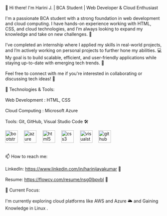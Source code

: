 <p align="left">👋 Hi there! I'm Harini J. | BCA Student | Web Developer & Cloud Enthusiast<br><br>I'm a passionate BCA student with a strong foundation in web development and cloud computing. I have hands-on experience working with HTML, CSS, and cloud technologies, and I’m always looking to expand my knowledge and take on new challenges. 🚀<br><br>I’ve completed an internship where I applied my skills in real-world projects, and I’m actively working on personal projects to further hone my abilities. 💻 My goal is to build scalable, efficient, and user-friendly applications while staying up-to-date with emerging tech trends. 🌱<br><br>Feel free to connect with me if you're interested in collaborating or discussing tech ideas! 🤝<br><br>🔧 Technologies & Tools:<br><br>Web Development : HTML, CSS  <br><br>Cloud Computing : Microsoft Azure <br><br>Tools: Git, GitHub, Visual Studio Code 🛠️<br>


  <div align="left">
  <img src="https://cdn.jsdelivr.net/gh/devicons/devicon/icons/bootstrap/bootstrap-original.svg" height="40" alt="bootstrap logo"  />
  <img width="12" />
  <img src="https://cdn.jsdelivr.net/gh/devicons/devicon/icons/azure/azure-original.svg" height="40" alt="azure logo"  />
  <img width="12" />
  <img src="https://cdn.jsdelivr.net/gh/devicons/devicon/icons/html5/html5-original.svg" height="40" alt="html5 logo"  />
  <img width="12" />
  <img src="https://cdn.jsdelivr.net/gh/devicons/devicon/icons/css3/css3-original.svg" height="40" alt="css3 logo"  />
  <img width="12" />
  <img src="https://cdn.jsdelivr.net/gh/devicons/devicon/icons/visualstudio/visualstudio-plain.svg" height="40" alt="visualstudio logo"  />
  <img width="12" />
  <img src="https://cdn.jsdelivr.net/gh/devicons/devicon/icons/github/github-original.svg" height="40" alt="github logo"  />
</div>


<br>📫 How to reach me:<br><br>LinkedIn: https://www.linkedin.com/in/harinijayakumar 🔗<br><br>Resume: https://flowcv.com/resume/nsg0lbpvbl 📝<br><br>🎯 Current Focus:<br><br>I'm currently exploring cloud platforms like AWS and Azure 🌥️ and Gaining Knowledge in Linux .</p>
